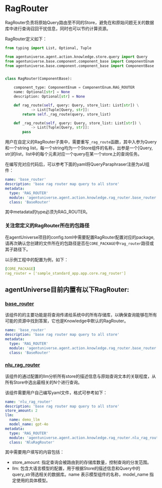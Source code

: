 # RagRouter

RagRouter负责将原始Query路由至不同的Store，避免在和原始问题无关的数据库中进行查询召回干扰信息，同时也可以节约计算资源。

RagRouter定义如下：
```python
from typing import List, Optional, Tuple

from agentuniverse.agent.action.knowledge.store.query import Query
from agentuniverse.base.component.component_base import ComponentEnum
from agentuniverse.base.component.component_base import ComponentBase


class RagRouter(ComponentBase):

    component_type: ComponentEnum = ComponentEnum.RAG_ROUTER
    name: Optional[str] = None
    description: Optional[str] = None

    def rag_route(self, query: Query, store_list: List[str]) \
            -> List[Tuple[Query, str]]:
        return self._rag_route(query, store_list)

    def _rag_route(self, query: Query, store_list: List[str]) \
            -> List[Tuple[Query, str]]:
        pass
```
用户在自定义的RagRouter子类中，需要重写`_rag_route`函数，其中入参为Query和一个string list，每一个string均为一个Store组件的名称，出参是一个[Query, str]的list，list中的每个元素对应一个query在某一个store上的查询任务。

在编写完对应代码后，可以参考下面的yaml将QueryParaphraser注册为aU组件：
```yaml
name: 'base_router'
description: 'base rag router map query to all store'
metadata:
  type: 'RAG_ROUTER'
  module: 'agentuniverse.agent.action.knowledge.rag_router.base_router'
  class: 'BaseRouter'
```
其中metadata的type必须为RAG_ROUTER。

### 关注您定义的RagRouter所在的包路径
在agentUniverse项目的config.toml中需要配置RagRouter配置对应的package, 请再次确认您创建的文件所在的包路径是否在`CORE_PACKAGE`中`rag_router`路径或其子路径下。

以示例工程中的配置为例，如下：
```yaml
[CORE_PACKAGE]
rag_router = ['sample_standard_app.app.core.rag_router']
```


## agentUniverse目前内置有以下RagRouter:
### [base_router](../../../../../../agentuniverse/agent/action/knowledge/rag_router/base_router.yaml)
该组件的的主要功能是将查询传递给系统中的所有存储库，以确保查询能够在所有可能的资源中找到答案，它也是Knowledge中默认的RagRouter。
```yaml
name: 'base_router'
description: 'base rag router map query to all store'
metadata:
  type: 'RAG_ROUTER'
  module: 'agentuniverse.agent.action.knowledge.rag_router.base_router'
  class: 'BaseRouter'
```

### [nlu_rag_router](../../../../../../agentuniverse/agent/action/knowledge/rag_router/nlu_rag_router.py)
该组件的通过配置的llm分析所有store的描述信息与原始查询文本的关联程度，从所有Store中选出最相关的N个进行查询。

该组件需要用户自己编写yaml文件，格式可参考如下：
```yaml
name: 'nlu_rag_router'
description: 'base rag router map query to all store'
store_amount: 2
llm:
  name: demo_llm
  model_name: gpt-4o
metadata:
  type: 'RAG_ROUTER'
  module: 'agentuniverse.agent.action.knowledge.rag_router.nlu_rag_router'
  class: 'NluRagRouter'
```
其中需要用户填写的内容包括：
- store_amount: 指定查询会被路由到的存储库数量，控制查询的分发范围。
- llm: 包含大语言模型的配置，用于根据Store的描述信息和Query中的query_str筛选相关的数据库。name 表示模型组件的名称，model_name 指定使用的具体模型。